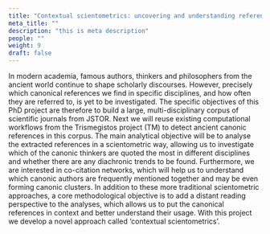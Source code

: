 ```yaml
---
title: "Contextual scientometrics: uncovering and understanding referencing patterns to the ancient canon in modern scholarly discourses"
meta_title: ""
description: "this is meta description"
people: ""
weight: 9
draft: false
---
```


In modern academia, famous authors, thinkers and philosophers from the ancient world
continue to shape scholarly discourses. However, precisely which canonical references we find in specific
disciplines, and how often they are referred to, is yet to be investigated. The specific objectives of this PhD
project are therefore to build a large, multi-disciplinary corpus of scientific journals from JSTOR. Next
we will reuse existing computational workflows from the Trismegistos project (TM) to detect ancient
canonic references in this corpus. The main analytical objective will be to analyse the extracted
references in a scientometric way, allowing us to investigate which of the canonic thinkers are quoted the
most in different disciplines and whether there are any diachronic trends to be found. Furthermore, we are
interested in co-citation networks, which will help us to understand which canonic authors are frequently
mentioned together and may be even forming canonic clusters. In addition to these more traditional
scientometric approaches, a core methodological objective is to add a distant reading perspective to the
analyses, which allows us to put the canonical references in context and better understand their usage.
With this project we develop a novel approach called ‘contextual scientometrics’. 
